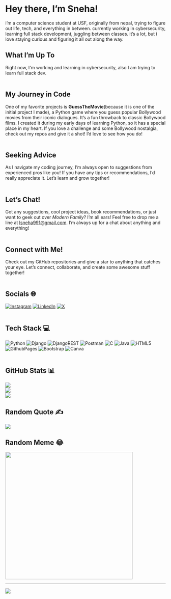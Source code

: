 
# Hey there, I’m Sneha! 

i’m a computer science student at USF, originally from nepal, trying to figure out life, tech, and everything in between.
currently working in cybersecurity, learning full stack development, juggling between classes. it’s a lot, but i love staying curious and figuring it all out along the way.

## What I’m Up To 
Right now, I'm working and learning in cybersecurity, also I am trying to learn full stack dev. <br><br>

## My Journey in Code 
One of my favorite projects is **GuessTheMovie**(because it is one of the initial project I made), a Python game where you guess popular Bollywood movies from their iconic dialogues. It’s a fun throwback to classic Bollywood films. I created it during my early days of learning Python, so it has a special place in my heart. If you love a challenge and some Bollywood nostalgia, check out my repos and give it a shot! I’d love to see how you do!<br><br>

## Seeking Advice 
As I navigate my coding journey, I’m always open to suggestions from experienced pros like you! If you have any tips or recommendations, I’d really appreciate it. Let’s learn and grow together! <br><br>

## Let’s Chat! 
Got any suggestions, cool project ideas, book recommendations, or just want to geek out over *Modern Family*? I’m all ears! Feel free to drop me a line at [lsneha991@gmail.com](mailto:lsneha991@gmail.com). I’m always up for a chat about anything and everything!<br><br>

## Connect with Me! 
Check out my GitHub repositories and give a star to anything that catches your eye. Let’s connect, collaborate, and create some awesome stuff together! <br><br>


## Socials 🌐
[![Instagram](https://img.shields.io/badge/Instagram-%23E4405F.svg?logo=Instagram&logoColor=white)](https://instagram.com/typicaleoxx) [![LinkedIn](https://img.shields.io/badge/LinkedIn-%230077B5.svg?logo=linkedin&logoColor=white)](https://linkedin.com/in/snehalama) [![X](https://img.shields.io/badge/X-black.svg?logo=X&logoColor=white)](https://x.com/typicaleoxx) <br><br>


## Tech Stack 💻 
![Python](https://img.shields.io/badge/python-3670A0?style=for-the-badge&logo=python&logoColor=ffdd54) ![Django](https://img.shields.io/badge/django-%23092E20.svg?style=for-the-badge&logo=django&logoColor=white) ![DjangoREST](https://img.shields.io/badge/DJANGO-REST-ff1709?style=for-the-badge&logo=django&logoColor=white&color=ff1709&labelColor=gray) ![Postman](https://img.shields.io/badge/Postman-FF6C37?style=for-the-badge&logo=postman&logoColor=white) ![C](https://img.shields.io/badge/c-%2300599C.svg?style=for-the-badge&logo=c&logoColor=white) ![Java](https://img.shields.io/badge/Java-ED8B00?style=for-the-badge&logo=openjdk&logoColor=white) ![HTML5](https://img.shields.io/badge/html5-%23E34F26.svg?style=for-the-badge&logo=html5&logoColor=white)  ![GithubPages](https://img.shields.io/badge/github%20pages-121013?style=for-the-badge&logo=github&logoColor=white) ![Bootstrap](https://img.shields.io/badge/bootstrap-%238511FA.svg?style=for-the-badge&logo=bootstrap&logoColor=white) ![Canva](https://img.shields.io/badge/Canva-%2300C4CC.svg?style=for-the-badge&logo=Canva&logoColor=white) 
<br><br>

## GitHub Stats 📊
![](https://github-readme-stats.vercel.app/api?username=typicaleoxx&theme=blue-green&hide_border=false&include_all_commits=false&count_private=false)<br/>
![](https://github-readme-streak-stats.herokuapp.com/?user=typicaleoxx&theme=blue-green&hide_border=false)<br/>
![](https://github-readme-stats.vercel.app/api/top-langs/?username=typicaleoxx&theme=blue-green&hide_border=false&include_all_commits=false&count_private=false&layout=compact)

## Random Quote ✍️
![](https://quotes-github-readme.vercel.app/api?type=horizontal&theme=merko)

## Random Meme 😂 
<img src='https://randommeme-five.vercel.app/' style="height: 400px;"/>

---
[![](https://visitcount.itsvg.in/api?id=typicaleoxx&icon=0&color=0)](https://visitcount.itsvg.in)

